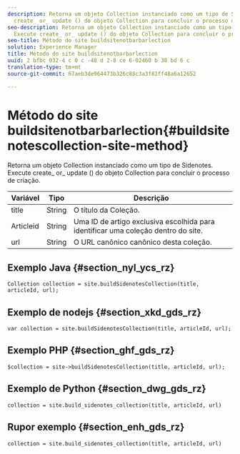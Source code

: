 ```yaml
---
description: Retorna um objeto Collection instanciado como um tipo de Sidenotes. Execute
  create_ or_ update () do objeto Collection para concluir o processo de criação.
seo-description: Retorna um objeto Collection instanciado como um tipo de Sidenotes.
  Execute create_ or_ update () do objeto Collection para concluir o processo de criação.
seo-title: Método do site buildsitenotbarbarlection
solution: Experience Manager
title: Método do site buildsitenotbarbarlection
uuid: 2 bfbc 032-4 c 0 c -48 d 2-8 ce 6-02460 b 38 bd 6 c
translation-type: tm+mt
source-git-commit: 67aeb3de964473b326c88c3a3f81ff48a6a12652

---
```



# Método do site buildsitenotbarbarlection{#buildsitenotescollection-site-method}

Retorna um objeto Collection instanciado como um tipo de Sidenotes. Execute create_ or_ update () do objeto Collection para concluir o processo de criação.

| Variável | Tipo | Descrição |
|--- |--- |--- |
| title | String | O título da Coleção. |
| Articleid | String | Uma ID de artigo exclusiva escolhida para identificar uma coleção dentro do site. |
| url | String | O URL canônico canônico desta coleção. |

## Exemplo Java {#section_nyl_ycs_rz}

```
Collection collection = site.buildSidenotesCollection(title, articleId, url); 
```

## Exemplo de nodejs {#section_xkd_gds_rz}

```
var collection = site.buildSidenotesCollection(title, articleId, url); 
```

## Exemplo PHP {#section_ghf_gds_rz}

```
$collection = site->buildSidenotesCollection(title, articleId, url); 
```

## Exemplo de Python {#section_dwg_gds_rz}

```
collection = site.build_sidenotes_collection(title, articleId, url) 
```

## Rupor exemplo {#section_enh_gds_rz}

```
collection = site.build_sidenotes_collection(title, articleId, url) 
```
